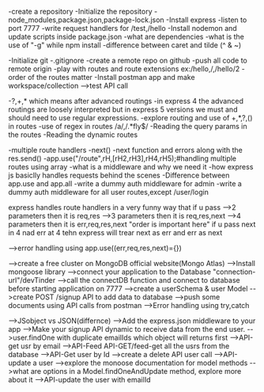-create a repository
-Initialize the repository
-node_modules,package.json,package-lock.json
-Install express
-listen to port 7777
-write request handlers for /test,/hello
-Install nodemon and update scripts inside package.json
-what are dependencies
-what is the use of "-g" while npm install
-difference between caret and tilde (^ & ~)


-Initialize git
-.gitignore
-create a remote repo on github
-push all code to remote origin
-play with routes and route extensions ex:/hello,/,/hello/2
-order of the routes matter
-Install postman app and make workspace/collection -->test API call

-?,+,*  which means after advanced routings
-in express 4 the advanced routings are loosely interpreted but in express 5 versions we must and should need to use regular expressions.
-explore routing and use of +,*,?,() in routes
-use of regex in routes /a/,/.*fly$/
-Reading the query params in the routes
-Reading the dynamic routes

-multiple route handlers
-next()
-next function and errors along with the res.send()
-app.use("/route",rH,[rH2,rH3],rH4,rH5);#handling multiple routes using array
-what is a middleware and why we need it
-how express js basiclly handles requests behind the scenes
-Difference between app.use and app.all
-write a dummy auth middleware for admin
-write a dummy auth middleware for all user routes,except /user/login

express handles route handlers in a very funny way that if u pass 
-->2 parameters then it is req,res
-->3 parameters then it is req,res,next
-->4 parameters then it is err,req,res,next
"order is important here" if u pass next in 4 nad err at 4 tehn express will trear next as err and err as next

-->error handling using app.use((err,req,res,next)={})

-->create a free cluster on MongoDB official website(Mongo Atlas)
-->Install mongoose library
-->connect your application to the Database "connection-url"/devTinder
-->call the connectDB function and connect to database before starting application on 7777
-->create a userSchema & user Model
-->create POST /signup API to add data to database
-->push some documents using API calls from postman
-->Error handling using try,catch

-->JSobject vs JSON(differnce)
-->Add the express.json middleware to your app
-->Make your signup API dynamic to receive data from the end user.
-->user.findOne with duplicate emailIds which object will returns first
-->API-get usr by email
-->API-Feed API-GET/feed-get all the usrs from the database
-->API-Get user by Id
-->create a delete API user call
-->API-update a user
-->explore the monoose documentation for model methods
-->what are options in a Model.findOneAndUpdate method, explore more about it
-->API-update the user with emailId